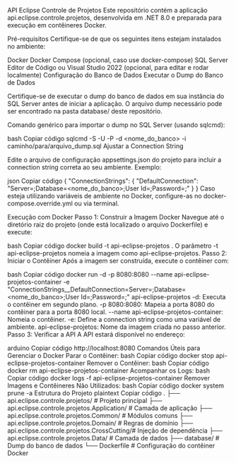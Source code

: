 API Eclipse Controle de Projetos
Este repositório contém a aplicação api.eclipse.controle.projetos, desenvolvida em .NET 8.0 e preparada para execução em contêineres Docker.

Pré-requisitos
Certifique-se de que os seguintes itens estejam instalados no ambiente:

Docker
Docker Compose (opcional, caso use docker-compose)
SQL Server
Editor de Código ou Visual Studio 2022 (opcional, para editar e rodar localmente)
Configuração do Banco de Dados
Executar o Dump do Banco de Dados

Certifique-se de executar o dump do banco de dados em sua instância do SQL Server antes de iniciar a aplicação. O arquivo dump necessário pode ser encontrado na pasta database/ deste repositório.

Comando genérico para importar o dump no SQL Server (usando sqlcmd):

bash
Copiar código
sqlcmd -S <servidor> -U <usuario> -P <senha> -d <nome_do_banco> -i caminho/para/arquivo_dump.sql
Ajustar a Connection String

Edite o arquivo de configuração appsettings.json do projeto para incluir a connection string correta ao seu ambiente. Exemplo:

json
Copiar código
{
    "ConnectionStrings": {
        "DefaultConnection": "Server=<servidor>;Database=<nome_do_banco>;User Id=<usuario>;Password=<senha>;"
    }
}
Caso esteja utilizando variáveis de ambiente no Docker, configure-as no docker-compose.override.yml ou via terminal.

Execução com Docker
Passo 1: Construir a Imagem Docker
Navegue até o diretório raiz do projeto (onde está localizado o arquivo Dockerfile) e execute:

bash
Copiar código
docker build -t api-eclipse-projetos .
O parâmetro -t api-eclipse-projetos nomeia a imagem como api-eclipse-projetos.
Passo 2: Iniciar o Contêiner
Após a imagem ser construída, execute o contêiner com:

bash
Copiar código
docker run -d -p 8080:8080 --name api-eclipse-projetos-container -e "ConnectionStrings__DefaultConnection=Server=<servidor>;Database=<nome_do_banco>;User Id=<usuario>;Password=<senha>;" api-eclipse-projetos
-d: Executa o contêiner em segundo plano.
-p 8080:8080: Mapeia a porta 8080 do contêiner para a porta 8080 local.
--name api-eclipse-projetos-container: Nomeia o contêiner.
-e: Define a connection string como uma variável de ambiente.
api-eclipse-projetos: Nome da imagem criada no passo anterior.
Passo 3: Verificar a API
A API estará disponível no endereço:

arduino
Copiar código
http://localhost:8080
Comandos Úteis para Gerenciar o Docker
Parar o Contêiner:
bash
Copiar código
docker stop api-eclipse-projetos-container
Remover o Contêiner:
bash
Copiar código
docker rm api-eclipse-projetos-container
Acompanhar os Logs:
bash
Copiar código
docker logs -f api-eclipse-projetos-container
Remover Imagens e Contêineres Não Utilizados:
bash
Copiar código
docker system prune -a
Estrutura do Projeto
plaintext
Copiar código
.
├── api.eclipse.controle.projetos/             # Projeto principal
├── api.eclipse.controle.projetos.Application/ # Camada de aplicação
├── api.eclipse.controle.projetos.Common/      # Módulos comuns
├── api.eclipse.controle.projetos.Domain/      # Regras de domínio
├── api.eclipse.controle.projetos.CrossCutting/# Injeção de dependência
├── api.eclipse.controle.projetos.Data/        # Camada de dados
├── database/                                  # Dump do banco de dados
└── Dockerfile                                 # Configuração do contêiner Docker
